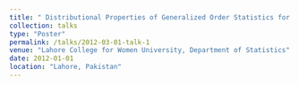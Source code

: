 ```yaml
---
title: " Distributional Properties of Generalized Order Statistics for Extended Exponential distribution"
collection: talks
type: "Poster"
permalink: /talks/2012-03-01-talk-1
venue: "Lahore College for Women University, Department of Statistics"
date: 2012-01-01
location: "Lahore, Pakistan"
---
```



